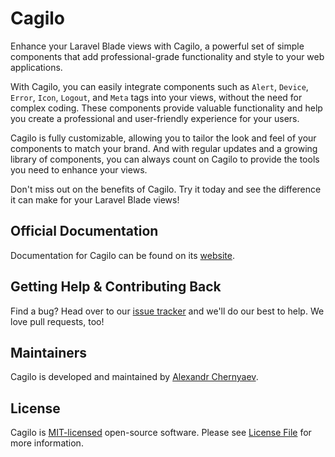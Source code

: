 # Cagilo 


Enhance your Laravel Blade views with Cagilo, a powerful set of simple components that add professional-grade functionality and style to your web applications.

With Cagilo, you can easily integrate components such as `Alert`, `Device`, `Error`, `Icon`, `Logout`, and `Meta` tags into your views, without the need for complex coding. These components provide valuable functionality and help you create a professional and user-friendly experience for your users.

Cagilo is fully customizable, allowing you to tailor the look and feel of your components to match your brand. And with regular updates and a growing library of components, you can always count on Cagilo to provide the tools you need to enhance your views.

Don't miss out on the benefits of Cagilo. Try it today and see the difference it can make for your Laravel Blade views!


## Official Documentation

Documentation for Cagilo can be found on its [website](https://cagilo.github.io/).


## Getting Help & Contributing Back

Find a bug? Head over to our [issue tracker](https://github.com/cagilo/cagilo/issues) and we'll do our best to help. We love pull requests, too!

## Maintainers

Cagilo is developed and maintained by [Alexandr Chernyaev](https://github.com/tabuna).

## License

Cagilo is [MIT-licensed](LICENSE.md) open-source software. Please see [License File](LICENSE.md) for more information.



